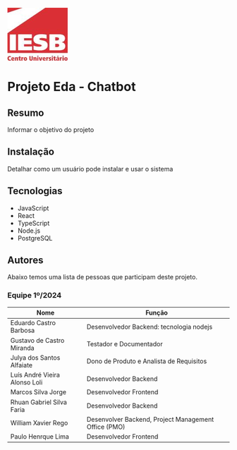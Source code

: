 ![Centro Universitário IESB](image.png)

# Projeto Eda - Chatbot

## Resumo

Informar o objetivo do projeto

## Instalação

Detalhar como um usuário pode instalar e usar o sistema

## Tecnologias

- JavaScript
- React
- TypeScript
- Node.js
- PostgreSQL

## Autores

Abaixo temos uma lista de pessoas que participam deste projeto.

### Equipe 1º/2024

| Nome | Função |
| ---- | ------ |
| Eduardo Castro Barbosa | Desenvolvedor Backend: tecnologia nodejs |
| Gustavo de Castro Miranda| Testador e Documentador |
| Julya dos Santos Alfaiate | Dono de Produto e Analista de Requisitos |
| Luís André Vieira Alonso Loli| Desenvolvedor Backend |
| Marcos Silva Jorge | Desenvolvedor Frontend |
| Rhuan Gabriel Silva Faria| Desenvolvedor Backend |
| William Xavier Rego | Desenvolver Backend, Project Management Office (PMO) |
| Paulo Henrque Lima | Desenvolvedor Frontend |
